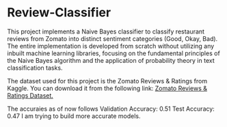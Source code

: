 # Review-Classifier
This project implements a Naive Bayes classifier to classify restaurant reviews from Zomato into distinct sentiment categories (Good, Okay, Bad).
The entire implementation is developed from scratch without utilizing any inbuilt machine learning libraries, focusing on the fundamental principles of the Naive Bayes algorithm and the application of probability theory in text classification tasks.

The dataset used for this project is the Zomato Reviews & Ratings from Kaggle. You can download it from the following link: [Zomato Reviews & Ratings Dataset.](https://www.kaggle.com/datasets/milanvaddoriya/zomato-reviews-ratings/data)

The accuraies as of now follows
  Validation Accuracy: 0.51
  Test Accuracy: 0.47
I am trying to build more accurate models. 
